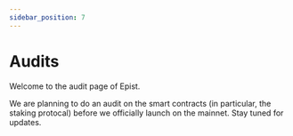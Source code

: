 ```yaml
---
sidebar_position: 7
---
```


# Audits

Welcome to the audit page of Epist.

We are planning to do an audit on the smart contracts (in particular, the staking protocal) before we officially launch on the mainnet. Stay tuned for updates. 
